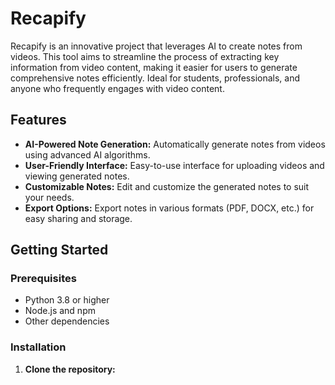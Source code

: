 # Recapify
Recapify is an innovative project that leverages AI to create notes from videos. This tool aims to streamline the process of extracting key information from video content, making it easier for users to generate comprehensive notes efficiently. Ideal for students, professionals, and anyone who frequently engages with video content.


## Features

- **AI-Powered Note Generation:** Automatically generate notes from videos using advanced AI algorithms.
- **User-Friendly Interface:** Easy-to-use interface for uploading videos and viewing generated notes.
- **Customizable Notes:** Edit and customize the generated notes to suit your needs.
- **Export Options:** Export notes in various formats (PDF, DOCX, etc.) for easy sharing and storage.

## Getting Started

### Prerequisites

- Python 3.8 or higher
- Node.js and npm
- Other dependencies

### Installation

1. **Clone the repository:**

